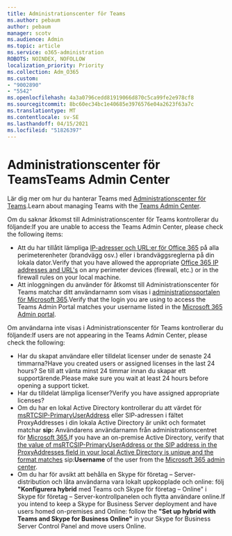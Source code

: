 ```yaml
---
title: Administrationscenter för Teams
ms.author: pebaum
author: pebaum
manager: scotv
ms.audience: Admin
ms.topic: article
ms.service: o365-administration
ROBOTS: NOINDEX, NOFOLLOW
localization_priority: Priority
ms.collection: Adm_O365
ms.custom:
- "9002890"
- "5542"
ms.openlocfilehash: 4a3a0796cedd81919066d870c5ca99fe2e978cf8
ms.sourcegitcommit: 8bc60ec34bc1e40685e3976576e04a2623f63a7c
ms.translationtype: MT
ms.contentlocale: sv-SE
ms.lasthandoff: 04/15/2021
ms.locfileid: "51826397"
---
```

# <a name="teams-admin-center"></a><span data-ttu-id="74c8b-102">Administrationscenter för Teams</span><span class="sxs-lookup"><span data-stu-id="74c8b-102">Teams Admin Center</span></span>

<span data-ttu-id="74c8b-103">Lär dig mer om hur du hanterar Teams med [Administrationscenter för Teams](https://docs.microsoft.com/microsoftteams/manage-teams-skypeforbusiness-admin-center).</span><span class="sxs-lookup"><span data-stu-id="74c8b-103">Learn about managing Teams with the [Teams Admin Center](https://docs.microsoft.com/microsoftteams/manage-teams-skypeforbusiness-admin-center).</span></span>

<span data-ttu-id="74c8b-104">Om du saknar åtkomst till Administrationscenter för Teams kontrollerar du följande:</span><span class="sxs-lookup"><span data-stu-id="74c8b-104">If you are unable to access the Teams Admin Center, please check the following items:</span></span>

- <span data-ttu-id="74c8b-105">Att du har tillåtit lämpliga [IP-adresser och URL:er för Office 365](https://docs.microsoft.com/Office365/Enterprise/office-365-ip-web-service) på alla perimeterenheter (brandvägg osv.) eller i brandväggsreglerna på din lokala dator.</span><span class="sxs-lookup"><span data-stu-id="74c8b-105">Verify that you have allowed the appropriate [Office 365 IP addresses and URL's](https://docs.microsoft.com/Office365/Enterprise/office-365-ip-web-service) on any perimeter devices (firewall, etc.) or in the firewall rules on your local machine.</span></span>
- <span data-ttu-id="74c8b-106">Att inloggningen du använder för åtkomst till Administrationscenter för Teams matchar ditt användarnamn som visas i [administrationsportalen för Microsoft 365](https://admin.microsoft.com/Adminportal/Home?source=applauncher#/users).</span><span class="sxs-lookup"><span data-stu-id="74c8b-106">Verify that the login you are using to access the Teams Admin Portal matches your username listed in the [Microsoft 365 Admin portal](https://admin.microsoft.com/Adminportal/Home?source=applauncher#/users).</span></span>

<span data-ttu-id="74c8b-107">Om användarna inte visas i Administrationscenter för Teams kontrollerar du följande:</span><span class="sxs-lookup"><span data-stu-id="74c8b-107">If users are not appearing in the Teams Admin Center, please check the following:</span></span>

- <span data-ttu-id="74c8b-108">Har du skapat användare eller tilldelat licenser under de senaste 24 timmarna?</span><span class="sxs-lookup"><span data-stu-id="74c8b-108">Have you created users or assigned licenses in the last 24 hours?</span></span> <span data-ttu-id="74c8b-109">Se till att vänta minst 24 timmar innan du skapar ett supportärende.</span><span class="sxs-lookup"><span data-stu-id="74c8b-109">Please make sure you wait at least 24 hours before opening a support ticket.</span></span>
- <span data-ttu-id="74c8b-110">Har du tilldelat lämpliga licenser?</span><span class="sxs-lookup"><span data-stu-id="74c8b-110">Verify you have assigned appropriate licenses?</span></span>
- <span data-ttu-id="74c8b-111">Om du har en lokal Active Directory kontrollerar du att värdet för [msRTCSIP-PrimaryUserAddress](https://docs.microsoft.com/skypeforbusiness/troubleshoot/online-configuration/msrtcsip-primaryuseraddress-proxyaddaddress) eller SIP-adressen i fältet ProxyAddresses i din lokala Active Directory är unikt och formatet matchar **sip:** Användarens användarnamn från administrationscentret för [Microsoft 365.](https://admin.microsoft.com/Adminportal/Home?source=applauncher#/users)</span><span class="sxs-lookup"><span data-stu-id="74c8b-111">If you have an on-premise Active Directory, verify that [the value of msRTCSIP-PrimaryUserAddress or the SIP address in the ProxyAddresses field in your local Active Directory is unique and the format matches](https://docs.microsoft.com/skypeforbusiness/troubleshoot/online-configuration/msrtcsip-primaryuseraddress-proxyaddaddress) sip:**Username** of the user from the [Microsoft 365 admin center](https://admin.microsoft.com/Adminportal/Home?source=applauncher#/users).</span></span>
- <span data-ttu-id="74c8b-112">Om du har för avsikt att behålla en Skype för företag – Server-distribution och låta användarna vara lokalt uppkopplade och online: följ **"Konfigurera hybrid** med Teams och Skype för företag – Online" i Skype för företag – Server-kontrollpanelen och flytta användare online.</span><span class="sxs-lookup"><span data-stu-id="74c8b-112">If you intend to keep a Skype for Business Server deployment and have users homed on-premises and Online: follow the **"Set up hybrid with Teams and Skype for Business Online"** in your Skype for Business Server Control Panel and move users Online.</span></span>
